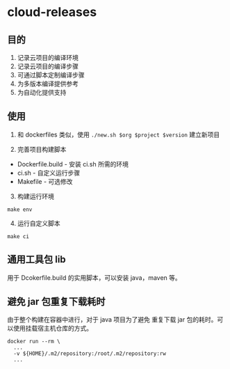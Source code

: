# cloud-releases

## 目的
1. 记录云项目的编译环境
2. 记录云项目的编译步骤
3. 可通过脚本定制编译步骤
4. 为多版本编译提供参考
5. 为自动化提供支持

## 使用

1. 和 dockerfiles 类似，使用 `./new.sh $org $project $version` 建立新项目

2. 完善项目构建脚本

- Dockerfile.build - 安装 ci.sh 所需的环境
- ci.sh - 自定义运行步骤
- Makefile - 可选修改

3. 构建运行环境
```
make env
```

4. 运行自定义脚本
```
make ci
```

## 通用工具包 lib
用于 Dcokerfile.build 的实用脚本，可以安装 java，maven 等。

## 避免 jar 包重复下载耗时

由于整个构建在容器中进行，对于 java 项目为了避免
重复下载 jar 包的耗时。可以使用挂载宿主机仓库的方式。

```
docker run --rm \
  ...
  -v ${HOME}/.m2/repository:/root/.m2/repository:rw
  ...
```


